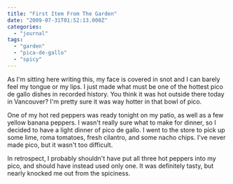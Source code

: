 ```yaml
---
title: "First Item From The Garden"
date: "2009-07-31T01:52:13.000Z"
categories: 
  - "journal"
tags: 
  - "garden"
  - "pica-de-gallo"
  - "spicy"
---
```


As I'm sitting here writing this, my face is covered in snot and I can barely feel my tongue or my lips. I just made what must be one of the hottest pico de gallo dishes in recorded history. You think it was hot outside there today in Vancouver? I'm pretty sure it was way hotter in that bowl of pico.

One of my hot red peppers was ready tonight on my patio, as well as a few yellow banana peppers. I wasn't really sure what to make for dinner, so I decided to have a light dinner of pico de gallo. I went to the store to pick up some lime, roma tomatoes, fresh cilantro, and some nacho chips. I've never made pico, but it wasn't too difficult.

In retrospect, I probably shouldn't have put all three hot peppers into my pico, and should have instead used only one. It was definitely tasty, but nearly knocked me out from the spiciness.
